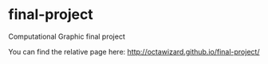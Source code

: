 final-project
=============

Computational Graphic final project

You can find the relative page here: http://octawizard.github.io/final-project/
